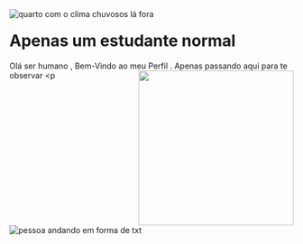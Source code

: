 <img src="https://cdn.discordapp.com/attachments/902376930362404884/922635131846557716/wp4714951-lo-fi-anime-wallpapers.gif" align="left" alt="quarto com o clima chuvosos lá fora" >

# Apenas um estudante normal
Olá ser humano , Bem-Vindo ao meu Perfil . Apenas passando aqui para te observar
<img align="right" height="275em" src="https://i.pinimg.com/originals/ef/a3/52/efa352c8580a5541a89bba6254e4fc2c.gif">
<p</p>
<img align="left" src="https://i.gifer.com/origin/84/84d79f587caeee69caf306386ec3527d_w200.gif" alt="pessoa andando em forma de txt" >
